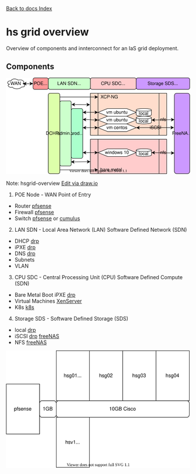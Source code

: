 [Back to docs Index](../)

# hs grid overview
Overview of components and innterconnect for an IaS grid deployment.

## Components
![hsgrid-overview](hsgrid-overview.svg)

Note: hsgrid-overview [Edit via draw.io]()

1. POE Node - WAN Point of Entry 
  - Router [pfsense](https://www.pfsense.org/)
  - Firewall [pfsense](https://www.pfsense.org/)
  - Switch [pfsense](https://www.pfsense.org/) or [cumulus](https://cumulusnetworks.com/products/cumulus-linux/)
2. LAN SDN - Local Area Network (LAN) Software Defined Network (SDN)
  - DHCP [drp](http://rebar.digital/)
  - iPXE [drp](http://rebar.digital/)
  - DNS [drp](http://rebar.digital/)
  - Subnets
  - VLAN
3. CPU SDC - Central Processing Unit (CPU) Software Defined Compute (SDN) 
  - Bare Metal Boot iPXE [drp](http://rebar.digital/)
  - Virtual Machines [XenServer](https://www.citrix.com/downloads/citrix-hypervisor/)
  - K8s [k8s](https://kubernetes.io/)
4. Storage SDS - Software Defined Storage (SDS)
  - local [drp](http://rebar.digital/)
  - iSCSI [drp](http://rebar.digital/) [freeNAS](https://www.freenas.org/)
  - NFS [freeNAS](https://www.freenas.org/)
  
  ![hsgrid-overview-CPU-SDN](hsgrid-overview-CPU-SDN.svg)

